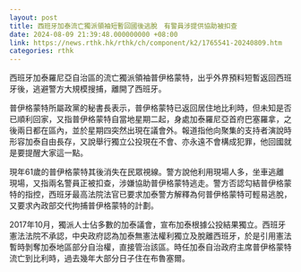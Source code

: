 ```yaml
---
layout: post
title: 西班牙加泰流亡獨派領袖短暫回國後逃脫　有警員涉提供協助被扣查
date: 2024-08-09 21:39:48.000000000 +08:00
link: https://news.rthk.hk/rthk/ch/component/k2/1765541-20240809.htm
categories: rthk
---
```


西班牙加泰羅尼亞自治區的流亡獨派領袖普伊格蒙特，出乎外界預料短暫返回西班牙後，逃避警方大規模搜捕，離開了西班牙。

普伊格蒙特所屬政黨的秘書長表示，普伊格蒙特已返回居住地比利時，但未知是否已順利回家，又指普伊格蒙特自當地星期二起，身處加泰羅尼亞首府巴塞羅拿，之後兩日都在區內，並於星期四突然出現在議會外。報道指他向聚集的支持者演說時形容加泰自由長存，又說舉行獨立公投現在不會、亦永遠不會構成犯罪，他回國就是要提醒大家這一點。

現年61歲的普伊格蒙特其後消失在民眾視線。警方說他利用現場人多，坐車逃離現場，又指兩名警員正被扣查，涉嫌協助普伊格蒙特逃走。警方否認勾結普伊格蒙特的指控，西班牙最高法院法官已要求加泰警方解釋為何普伊格蒙特可輕易逃脫，又要求內政部交代拘捕普伊格蒙特的計劃。

2017年10月，獨派人士佔多數的加泰議會，宣布加泰根據公投結果獨立。西班牙憲法法院不承認，中央政府認為加泰無憲法權利獨立及脫離西班牙，於是引用憲法暫時剝奪加泰地區部分自治權，直接管治該區。時任加泰自治政府主席普伊格蒙特流亡到比利時，過去幾年大部分日子住在布魯塞爾。
